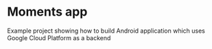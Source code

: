Moments app
=======================

Example project showing how to build Android application which uses Google Cloud Platform as a backend
